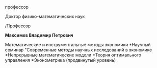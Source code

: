 профессор

Доктор физико-математических наук

/Профессор

**Максимов Владимир Петрович**

Математические и инструментальные методы экономики
	*Научный семинар "Современные методы научных исследований в экономике
	*Непрерывные математические модели
	*Теория оптимального управления
	*Эконометрика (продвинутый уровень)